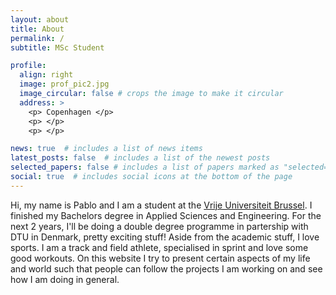 ```yaml
---
layout: about
title: About
permalink: /
subtitle: MSc Student

profile:
  align: right
  image: prof_pic2.jpg
  image_circular: false # crops the image to make it circular
  address: >
    <p> Copenhagen </p>
    <p> </p>
    <p> </p>

news: true  # includes a list of news items
latest_posts: false  # includes a list of the newest posts
selected_papers: false # includes a list of papers marked as "selected={true}"
social: true  # includes social icons at the bottom of the page
---
```


Hi, my name is Pablo and I am a student at the [Vrije Universiteit Brussel](https://www.vub.be/nl). I finished my Bachelors degree in Applied Sciences and Engineering. For the next 2 years, I'll be doing a double degree programme in partership with DTU in Denmark, pretty exciting stuff! Aside from the academic stuff, I love sports. I am a track and field athlete, specialised in sprint and love some good workouts. On this website I try to present certain aspects of my life and world such that people can follow the projects I am working on and see how I am doing in general.
